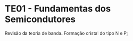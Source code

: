 # TE01 - Fundamentas dos Semicondutores
Revisão da teoria de banda. Formação cristal do tipo N e P;
